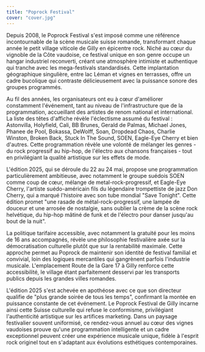 ```yaml
---
title: "Poprock Festival"
cover: "cover.jpg"
---
```


Depuis 2008, le Poprock Festival s'est imposé comme une référence incontournable de la scène musicale suisse romande,
transformant chaque année le petit village viticole de Gilly en épicentre rock. Niché au cœur du vignoble de la Côte
vaudoise, ce festival unique en son genre occupe un hangar industriel reconverti, créant une atmosphère intimiste et
authentique qui tranche avec les mega-festivals standardisés. Cette implantation géographique singulière, entre lac
Léman et vignes en terrasses, offre un cadre bucolique qui contraste délicieusement avec la puissance sonore des groupes
programmés.

Au fil des années, les organisateurs ont eu à cœur d'améliorer constamment l'événement, tant au niveau de
l'infrastructure que de la programmation, accueillant des artistes de renom national et international. La liste des
têtes d'affiche révèle l'éclectisme assumé du festival : Astonvilla, Holyfield, Cali, BB Brunes, Gerald de Palmas,
Michael Jones, Phanee de Pool, Bokassa, DeWolff, Soan, Dropdead Chaos, Charlie Winston, Broken Back, Stuck In The Sound,
SOEN, Eagle-Eye Cherry et bien d'autres. Cette programmation révèle une volonté de mélanger les genres - du rock
progressif au hip-hop, de l'électro aux chansons françaises - tout en privilégiant la qualité artistique sur les effets
de mode.

L'édition 2025, qui se déroule du 22 au 24 mai, propose une programmation particulièrement ambitieuse, avec notamment le
groupe suédois SOEN comme coup de cœur, mélange de metal-rock-progressif, et Eagle-Eye Cherry, l'artiste suédo-américain
fils du légendaire trompettiste de jazz Don Cherry, qui a marqué l'histoire avec son tube mondial "Save Tonight". Cette
édition promet "une rasade de métal-rock-progressif, une lampée de douceur et une arrosée de nostalgie, sans oublier la
crème de la scène rock helvétique, du hip-hop mâtiné de funk et de l'électro pour danser jusqu'au bout de la nuit".

La politique tarifaire accessible, avec notamment la gratuité pour les moins de 16 ans accompagnés, révèle une
philosophie festivalière axée sur la démocratisation culturelle plutôt que sur la rentabilité maximale. Cette approche
permet au Poprock de maintenir son identité de festival familial et convivial, loin des logiques mercantiles qui
gangrènent parfois l'industrie musicale. L'emplacement Route de la Gare 17 à Gilly renforce cette accessibilité, le
village étant parfaitement desservi par les transports publics depuis les grandes villes romandes.

L'édition 2025 s'est achevée en apothéose avec ce que son directeur qualifie de "plus grande soirée de tous les temps",
confirmant la montée en puissance constante de cet événement. Le Poprock Festival de Gilly incarne ainsi cette Suisse
culturelle qui refuse le conformisme, privilégiant l'authenticité artistique sur les artifices marketing. Dans un
paysage festivalier souvent uniformisé, ce rendez-vous annuel au cœur des vignes vaudoises prouve qu'une programmation
intelligente et un cadre exceptionnel peuvent créer une expérience musicale unique, fidèle à l'esprit rock originel tout
en s'adaptant aux évolutions esthétiques contemporaines.
